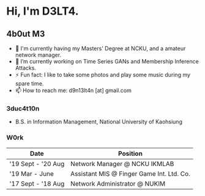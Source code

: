 # Hi, I'm D3LT4. 
<!--
**d9n13lt4n/d9n13lt4n** is a ✨ _special_ ✨ repository because its `README.md` (this file) appears on your GitHub profile.

Here are some ideas to get you started:

- 🔭 I’m currently working on ...
- 🌱 I’m currently learning ...
- 👯 I’m looking to collaborate on ...
- 🤔 I’m looking for help with ...
- 💬 Ask me about ...
- 📫 How to reach me: ...
- 😄 Pronouns: ...
- ⚡ Fun fact: ...
-->

## 4b0ut M3
- 🌱 I'm currently having my Masters' Degree at NCKU, and a amateur network manager. 
- 🔭 I’m currently working on Time Series GANs and Membership Inference Attacks.
- ⚡ Fun fact: I like to take some photos and play some music during my spare time.
- 📫 How to reach me: d9n13lt4n [at] gmail.com

### 3duc4t10n
<!-- - M.S. in Medical Informatics, National Cheng Kung University -->
- B.S. in Information Management, National University of Kaohsiung

### W0rk
| Date | Position |
| - | - |
| '19 Sept - '20 Aug | Network Manager @ NCKU IKMLAB |
| '19 Mar - June | Assistant MIS @ Finger Game Int. Ltd. Co. |
| '17 Sept - '18 Aug | Network Administrator @ NUKIM |
